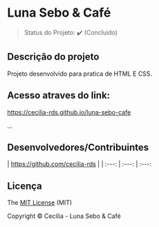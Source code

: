 <h1>Luna Sebo & Café</h1> 


> Status do Projeto: :heavy_check_mark: (Concluido)


## Descrição do projeto 

<p align="justify">
  Projeto desenvolvido para pratica de HTML E CSS. 
</p>


## Acesso atraves do link:

https://cecilia-rds.github.io/luna-sebo-cafe


...

## Desenvolvedores/Contribuintes 


| https://github.com/cecilia-rds |
| :---: | :---: | :---: 

## Licença 

The [MIT License]() (MIT)

Copyright :copyright: Cecília - Luna Sebo & Café
